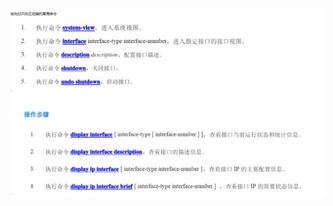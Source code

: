 ![image-20220523085455477](https://raw.githubusercontent.com/aiiw/office/main/img/image-20220523085455477.png)

